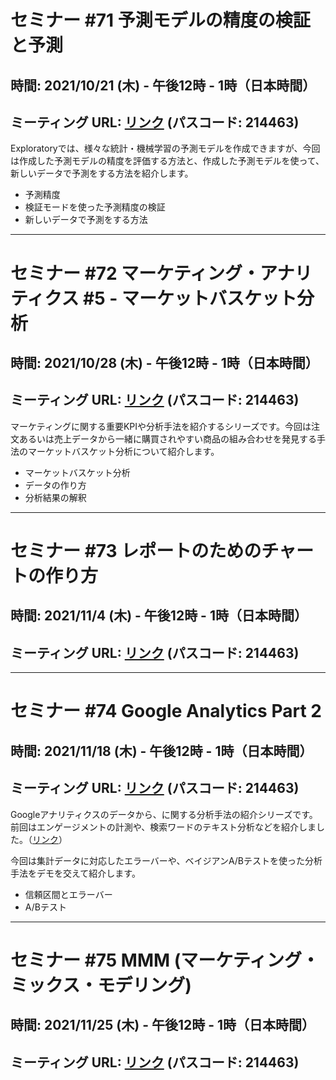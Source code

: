 # セミナー #71 予測モデルの精度の検証と予測

## 時間: 2021/10/21 (木) - 午後12時 - 1時（日本時間）

## ミーティング URL: [リンク](https://us02web.zoom.us/j/331585134?pwd=VGVyeXBRWjFMT2hESFdhSU45Z2d0dz09) (パスコード: 214463)

Exploratoryでは、様々な統計・機械学習の予測モデルを作成できますが、今回は作成した予測モデルの精度を評価する方法と、作成した予測モデルを使って、新しいデータで予測をする方法を紹介します。

* 予測精度
* 検証モードを使った予測精度の検証
* 新しいデータで予測をする方法

----

# セミナー #72 マーケティング・アナリティクス #5 - マーケットバスケット分析

## 時間: 2021/10/28 (木) - 午後12時 - 1時（日本時間）

## ミーティング URL: [リンク](https://us02web.zoom.us/j/331585134?pwd=VGVyeXBRWjFMT2hESFdhSU45Z2d0dz09) (パスコード: 214463)

マーケティングに関する重要KPIや分析手法を紹介するシリーズです。今回は注文あるいは売上データから一緒に購買されやすい商品の組み合わせを発見する手法のマーケットバスケット分析について紹介します。

* マーケットバスケット分析
* データの作り方
* 分析結果の解釈

----

# セミナー #73 レポートのためのチャートの作り方

## 時間: 2021/11/4 (木) - 午後12時 - 1時（日本時間）

## ミーティング URL: [リンク](https://us02web.zoom.us/j/331585134?pwd=VGVyeXBRWjFMT2hESFdhSU45Z2d0dz09) (パスコード: 214463)

----

# セミナー #74 Google Analytics Part 2

## 時間: 2021/11/18 (木) - 午後12時 - 1時（日本時間）

## ミーティング URL: [リンク](https://us02web.zoom.us/j/331585134?pwd=VGVyeXBRWjFMT2hESFdhSU45Z2d0dz09) (パスコード: 214463)

Googleアナリティクスのデータから、に関する分析手法の紹介シリーズです。前回はエンゲージメントの計測や、検索ワードのテキスト分析などを紹介しました。（[リンク](https://exploratory.io/note/kanaugust/26-Google-x-FEf9LtW0xc)）

今回は集計データに対応したエラーバーや、ベイジアンA/Bテストを使った分析手法をデモを交えて紹介します。

- 信頼区間とエラーバー
- A/Bテスト

----

# セミナー #75 MMM (マーケティング・ミックス・モデリング)

## 時間: 2021/11/25 (木) - 午後12時 - 1時（日本時間）

## ミーティング URL: [リンク](https://us02web.zoom.us/j/331585134?pwd=VGVyeXBRWjFMT2hESFdhSU45Z2d0dz09) (パスコード: 214463)
